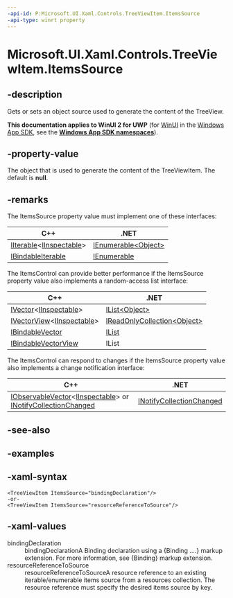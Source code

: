 ```yaml
---
-api-id: P:Microsoft.UI.Xaml.Controls.TreeViewItem.ItemsSource
-api-type: winrt property
---
```

<!-- Property syntax.
public object ItemsSource { get;  set; }
-->

# Microsoft.UI.Xaml.Controls.TreeViewItem.ItemsSource


## -description

Gets or sets an object source used to generate the content of the TreeView.


**This documentation applies to WinUI 2 for UWP** (for [WinUI](/windows/apps/winui/winui3/) in the [Windows App SDK](/windows/apps/windows-app-sdk/), see the **[Windows App SDK namespaces](/windows/windows-app-sdk/api/winrt/)**).

## -property-value

The object that is used to generate the content of the TreeViewItem. The default is **null**.


## -remarks

The ItemsSource property value must implement one of these interfaces:

| C++ | .NET |
| -- | -- |
| [IIterable](/uwp/api/windows.foundation.collections.iiterable_t_)&lt;[IInspectable](/windows/win32/api/inspectable/nn-inspectable-iinspectable)&gt; | [IEnumerable&lt;Object&gt;](/dotnet/api/system.collections.generic.ienumerable-1?view=dotnet-uwp-10.0&preserve-view=true) |
| [IBindableIterable](/uwp/api/windows.ui.xaml.interop.ibindableiterable) | [IEnumerable](/dotnet/api/system.collections.ienumerable?view=dotnet-uwp-10.0&preserve-view=true) |

The ItemsControl can provide better performance if the ItemsSource property value also implements a random-access list interface:

| C++ | .NET |
| -- | -- |
| [IVector](/uwp/api/windows.foundation.collections.ivector_t_)&lt;[IInspectable](/windows/win32/api/inspectable/nn-inspectable-iinspectable)&gt; | [IList&lt;Object&gt;](/dotnet/api/system.collections.generic.ilist-1?view=dotnet-uwp-10.0&preserve-view=true) |
| [IVectorView](/uwp/api/windows.foundation.collections.ivectorview_t_)&lt;[IInspectable](/windows/win32/api/inspectable/nn-inspectable-iinspectable)&gt; | [IReadOnlyCollection&lt;Object&gt;](/dotnet/api/system.collections.generic.ireadonlylist-1?view=dotnet-uwp-10.0&preserve-view=true) |
| [IBindableVector](/uwp/api/windows.ui.xaml.interop.ibindablevector) | [IList](/dotnet/api/system.collections.ilist?view=dotnet-uwp-10.0&preserve-view=true) |
| [IBindableVectorView](/uwp/api/windows.ui.xaml.interop.ibindablevectorview) | IList |

The ItemsControl can respond to changes if the ItemsSource property value also implements a change notification interface:

| C++ | .NET |
| -- | -- |
| [IObservableVector](/uwp/api/windows.foundation.collections.iobservablevector_t_)&lt;[IInspectable](/windows/win32/api/inspectable/nn-inspectable-iinspectable)&gt; or [INotifyCollectionChanged](/uwp/api/windows.ui.xaml.interop.inotifycollectionchanged) | [INotifyCollectionChanged](/dotnet/api/system.collections.specialized.inotifycollectionchanged?view=dotnet-uwp-10.0&preserve-view=true) |

## -see-also


## -examples


## -xaml-syntax

```xaml
<TreeViewItem ItemsSource="bindingDeclaration"/>
-or-
<TreeViewItem ItemsSource="resourceReferenceToSource"/>
```


## -xaml-values

<dl><dt>bindingDeclaration</dt><dd>bindingDeclarationA Binding declaration using a {Binding ....} markup extension. For more information, see {Binding} markup extension.</dd>
<dt>resourceReferenceToSource</dt><dd>resourceReferenceToSourceA resource reference to an existing iterable/enumerable items source from a resources collection. The resource reference must specify the desired items source by key.</dd>
</dl>


